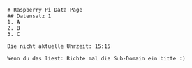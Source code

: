 
    # Raspberry Pi Data Page
    ## Datensatz 1
    1. A
    2. B
    3. C

    Die nicht aktuelle Uhrzeit: 15:15

    Wenn du das liest: Richte mal die Sub-Domain ein bitte :)
    